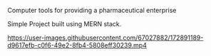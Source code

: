 Computer tools for providing a pharmaceutical enterprise

Simple Project built using MERN stack.


https://user-images.githubusercontent.com/67027882/172891189-d9617efb-c0f6-49e2-8fb4-5808eff30239.mp4

